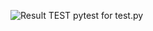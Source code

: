 ![Result TEST pytest for test.py](https://github.com/enguerra-n/TP1-R504/actions/workflows/pytest.yml/badge.svg)
